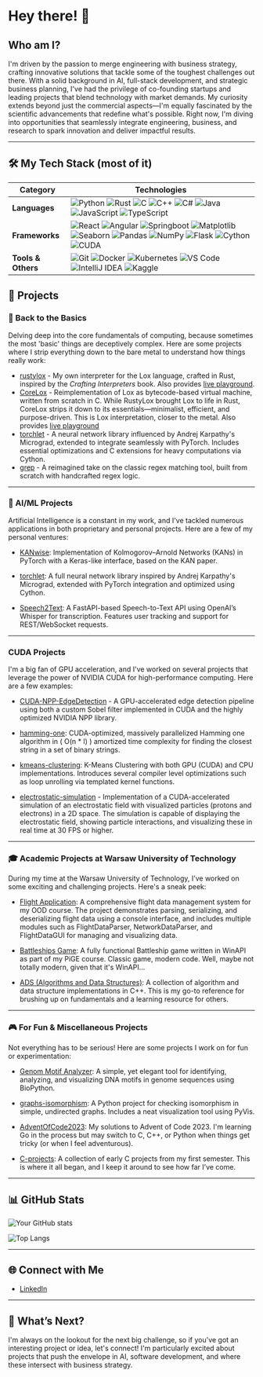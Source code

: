 # Hey there! 👋

## Who am I?

I'm driven by the passion to merge engineering with business strategy, crafting innovative solutions that tackle some of the toughest challenges out there. With a solid background in AI, full-stack development, and strategic business planning, I've had the privilege of co-founding startups and leading projects that blend technology with market demands. My curiosity extends beyond just the commercial aspects—I'm equally fascinated by the scientific advancements that redefine what's possible. Right now, I'm diving into opportunities that seamlessly integrate engineering, business, and research to spark innovation and deliver impactful results.

---

## 🛠️ My Tech Stack (most of it)

| Category          | Technologies                                                                                                                                                   |
|-------------------|---------------------------------------------------------------------------------------------------------------------------------------------------------------|
| **Languages**     | ![Python](https://img.shields.io/badge/-Python-3776AB?style=flat&logo=python&logoColor=white) ![Rust](https://img.shields.io/badge/-Rust-000000?style=flat&logo=rust&logoColor=white) ![C](https://img.shields.io/badge/-C-A8B9CC?style=flat&logo=c&logoColor=black) ![C++](https://img.shields.io/badge/-C++-00599C?style=flat&logo=c%2B%2B&logoColor=white) ![C#](https://img.shields.io/badge/-C%23-239120?style=flat&logo=c-sharp&logoColor=white) ![Java](https://img.shields.io/badge/-Java-007396?style=flat&logo=java&logoColor=white) ![JavaScript](https://img.shields.io/badge/-JavaScript-007396?style=flat&logo=javascript&logoColor=white) ![TypeScript](https://img.shields.io/badge/-TypeScript-007396?style=flat&logo=typescript&logoColor=white) |
| **Frameworks**    | ![React](https://img.shields.io/badge/-React-61DAFB?style=flat&logo=react&logoColor=black) ![Angular](https://img.shields.io/badge/-Angular-DD0031?style=flat&logo=angular&logoColor=white) ![Springboot](https://img.shields.io/badge/-Springboot-6DB33F?style=flat&logo=spring&logoColor=white) ![Matplotlib](https://img.shields.io/badge/-Matplotlib-3776AB?style=flat&logo=python&logoColor=white) ![Seaborn](https://img.shields.io/badge/-Seaborn-3776AB?style=flat&logo=python&logoColor=white) ![Pandas](https://img.shields.io/badge/-Pandas-150458?style=flat&logo=pandas&logoColor=white) ![NumPy](https://img.shields.io/badge/-NumPy-013243?style=flat&logo=numpy&logoColor=white) ![Flask](https://img.shields.io/badge/-Flask-000000?style=flat&logo=flask&logoColor=white) ![Cython](https://img.shields.io/badge/-Cython-FFD43B?style=flat&logo=python&logoColor=white) ![CUDA](https://img.shields.io/badge/CUDA-green?logo=nvidia) |
| **Tools & Others**| ![Git](https://img.shields.io/badge/-Git-F05032?style=flat&logo=git&logoColor=white) ![Docker](https://img.shields.io/badge/-Docker-2496ED?style=flat&logo=docker&logoColor=white) ![Kubernetes](https://img.shields.io/badge/-Kubernetes-326CE5?style=flat&logo=kubernetes&logoColor=white) ![VS Code](https://img.shields.io/badge/-VS%20Code-007ACC?style=flat&logo=visual-studio-code&logoColor=white) ![IntelliJ IDEA](https://img.shields.io/badge/-IntelliJ%20IDEA-000000?style=flat&logo=intellij-idea&logoColor=white) ![Kaggle](https://img.shields.io/badge/-Kaggle-20BEFF?style=flat&logo=kaggle&logoColor=white) |


## 🚀 Projects

### 🔧 Back to the Basics

Delving deep into the core fundamentals of computing, because sometimes the most 'basic' things are deceptively complex. Here are some projects where I strip everything down to the bare metal to understand how things really work:

- [rustylox](https://github.com/mvishiu11/rustylox) - My own interpreter for the Lox language, crafted in Rust, inspired by the *Crafting Interpreters* book. Also provides [live playground](https://mvishiu11.github.io/rustylox-playground).
- [CoreLox](https://github.com/mvishiu11/CoreLox) - Reimplementation of Lox as bytecode-based virtual machine, written from scratch in C. While RustyLox brought Lox to life in Rust, CoreLox strips it down to its essentials—minimalist, efficient, and purpose-driven. This is Lox interpretation, closer to the metal. Also provides [live playground](https://lox-playground-pi.vercel.app/)
- [torchlet](https://github.com/mvishiu11/torchlet) - A neural network library influenced by Andrej Karpathy's Micrograd, extended to integrate seamlessly with PyTorch. Includes essential optimizations and C extensions for heavy computations via Cython.
- [grep](https://github.com/mvishiu11/grep) - A reimagined take on the classic regex matching tool, built from scratch with handcrafted regex logic.
<!-- - **carbonlox** - An evolution of rustylox, rewritten in C with a bytecode-based architecture that boosts speed significantly. -->

---

### 🤖 AI/ML Projects
Artificial Intelligence is a constant in my work, and I've tackled numerous applications in both proprietary and personal projects. Here are a few of my personal ventures:

- [KANwise](https://github.com/mvishiu11/kanwise): Implementation of Kolmogorov–Arnold Networks (KANs) in PyTorch with a Keras-like interface, based on the KAN paper.

- [torchlet](https://github.com/mvishiu11/torchlet): A full neural network library inspired by Andrej Karpathy's Micrograd, extended with PyTorch integration and optimized using Cython.

- [Speech2Text](https://github.com/mvishiu11/speech2text): A FastAPI-based Speech-to-Text API using OpenAI’s Whisper for transcription. Features user tracking and support for REST/WebSocket requests.

---

### CUDA Projects
I'm a big fan of GPU acceleration, and I've worked on several projects that leverage the power of NVIDIA CUDA for high-performance computing. Here are a few examples:

- [CUDA-NPP-EdgeDetection](https://github.com/mvishiu11/CUDA-NPP-EdgeDetection) - A GPU-accelerated edge detection pipeline using both a custom Sobel filter implemented in CUDA and the highly optimized NVIDIA NPP library.

- [hamming-one](https://github.com/mvishiu11/hamming-one): CUDA-optimized, massively parallelized Hamming one algorithm in \( O(n * l) \) amortized time complexity for finding the closest string in a set of binary strings.

- [kmeans-clustering](https://github.com/mvishiu11/kmeans-clustering): K-Means Clustering with both GPU (CUDA) and CPU implementations. Introduces several compiler level optimizations such as loop unrolling via templated kernel functions.

- [electrostatic-simulation](https://github.com/mvishiu11/electrostatic-simulation) - Implementation of a CUDA-accelerated simulation of an electrostatic field with visualized particles (protons and electrons) in a 2D space. The simulation is capable of displaying the electrostatic field, showing particle interactions, and visualizing these in real time at 30 FPS or higher. 

---

### 🎓 Academic Projects at Warsaw University of Technology
During my time at the Warsaw University of Technology, I’ve worked on some exciting and challenging projects. Here's a sneak peek:

- [Flight Application](https://github.com/mvishiu11/FlightApplication): A comprehensive flight data management system for my OOD course. The project demonstrates parsing, serializing, and deserializing flight data using a console interface, and includes multiple modules such as FlightDataParser, NetworkDataParser, and FlightDataGUI for managing and visualizing data.

- [Battleships Game](https://github.com/mvishiu11/BattleshipsGame): A fully functional Battleship game written in WinAPI as part of my PiGE course. Classic game, modern code. Well, maybe not totally modern, given that it's WinAPI...

- [ADS (Algorithms and Data Structures)](https://github.com/mvishiu11/ads): A collection of algorithm and data structure implementations in C++. This is my go-to reference for brushing up on fundamentals and a learning resource for others.

---

### 🎮 For Fun & Miscellaneous Projects
Not everything has to be serious! Here are some projects I work on for fun or experimentation:

- [Genom Motif Analyzer](https://github.com/mvishiu11/Genome-Motif-Analyzer): A simple, yet elegant tool for identifying, analyzing, and visualizing DNA motifs in genome sequences using BioPython.

- [graphs-isomorphism](https://github.com/mvishiu11/graphs_isomorphism): A Python project for checking isomorphism in simple, undirected graphs. Includes a neat visualization tool using PyVis.

- [AdventOfCode2023](https://github.com/mvishiu11/adventofcode2023): My solutions to Advent of Code 2023. I'm learning Go in the process but may switch to C, C++, or Python when things get tricky (or when I feel adventurous).

- [C-projects](https://github.com/mvishiu11/C-projects): A collection of early C projects from my first semester. This is where it all began, and I keep it around to see how far I’ve come.

---

## 📊 GitHub Stats

![Your GitHub stats](https://github-readme-stats.vercel.app/api?username=mvishiu11&show_icons=true&theme=radical)

![Top Langs](https://github-readme-stats.vercel.app/api/top-langs/?username=mvishiu11&layout=compact&theme=radical&hide=jupyter%20notebook)

---

## 🌐 Connect with Me

- [LinkedIn](https://www.linkedin.com/in/jakub-muszyński-51133a273)

---

## 🌱 What’s Next?

I'm always on the lookout for the next big challenge, so if you've got an interesting project or idea, let's connect! I'm particularly excited about projects that push the envelope in AI, software development, and where these intersect with business strategy.

